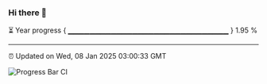 ### Hi there 👋

⏳ Year progress { ▁▁▁▁▁▁▁▁▁▁▁▁▁▁▁▁▁▁▁▁▁▁▁▁▁▁▁▁▁▁ } 1.95 %

---

⏰ Updated on Wed, 08 Jan 2025 03:00:33 GMT

![Progress Bar CI](https://github.com/IshwaranRudhara/GIT-ACTION/workflows/Progress%20Bar%20CI/badge.svg)
